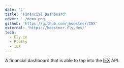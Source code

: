 ```yaml
---
date: '1'
title: 'Financial Dashboard'
cover: './demo.png'
github: 'https://github.com/jkoestner/IEX'
external: 'https://koestner.fly.dev/'
tech:
  - Fly.io
  - Plotly
  - IEX
---
```


A financial dashboard that is able to tap into the [IEX](https://iexcloud.io/) API.